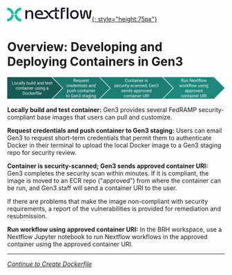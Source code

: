[![Nextflow logo](img/nextflow.svg){: style="height:75px"}](https://www.nextflow.io/)

# **Overview: Developing and Deploying Containers in Gen3**

![Overview of steps in developing a container and making it available for use in workflows](./img/container-development.png)

**Locally build and test container:**
Gen3 provides several FedRAMP security-compliant base images that users can pull and customize.

**Request credentials and push container to Gen3 staging:**
Users can email Gen3 to request short-term credentials that permit them to authenticate Docker in their terminal to upload the local Docker image to a Gen3 staging repo for security review.

**Container is security-scanned; Gen3 sends approved container URI:**
Gen3 completes the security scan within minutes. If it is compliant, the image is moved to an ECR repo ("approved") from where the container can be run, and Gen3 staff will send a container URI to the user.

If there are problems that make the image non-compliant with security requirements, a report of the vulnerabilities is provided for remediation and resubmission.

**Run workflow using approved container URI:**
In the BRH workspace, use a Nextflow Jupyter notebook to run Nextflow workflows in the approved container using the approved container URI.

---
[*Continue to Create Dockerfile*](./nextflow-create-docker.md)
